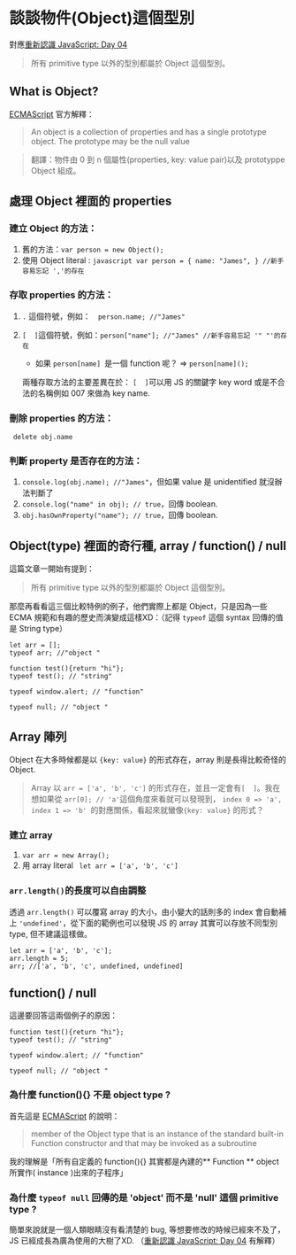 # 談談物件(Object)這個型別
對應[重新認識 JavaScript: Day 04](https://ithelp.ithome.com.tw/articles/10190962)

> 所有 primitive type 以外的型別都屬於 Object 這個型別。

## What is Object?
[ECMAScript](https://262.ecma-international.org/5.1/#sec-4.3.3) 官方解釋：
> An object is a collection of properties and has a single prototype object. The prototype may be the null value

> 翻譯：物件由 0 到 n 個屬性(properties, key: value pair)以及 prototyppe Object 組成。

## 處理 Object 裡面的 properties
### 建立 Object 的方法：
 1.  舊的方法：`var person = new Object();`
 1.  使用 Object literal : 
    ```javascript
    var person = {
        name: "James",
    }
    //新手容易忘記 ','的存在
    ```

### 存取 properties 的方法：
1. ` . ` 這個符號，例如：　`person.name; //"James"`
1. `[  ]`這個符號，例如：`person["name"]; //"James" //新手容易忘記 '" "'的存在`

    * 如果 `person[name] `是一個 function 呢？ => `person[name]();`
    
    兩種存取方法的主要差異在於： `[  ]`可以用 JS 的關鍵字 key word 或是不合法的名稱例如 007 來做為 key name.

### 刪除 properties 的方法：
` delete obj.name`

### 判斷 property 是否存在的方法：
1. `console.log(obj.name); //"James"`，但如果 value 是 unidentified 就沒辦法判斷了
1. `console.log("name" in obj); // true`，回傳 boolean.
1. `obj.hasOwnProperty("name"); // true`，回傳 boolean.

## Object(type) 裡面的奇行種, array / function() / null
這篇文章一開始有提到：
> 所有 primitive type 以外的型別都屬於 Object 這個型別。

那麼再看看這三個比較特例的例子，他們實際上都是 Object，只是因為一些 ECMA 規範和有趣的歷史而演變成這樣XD：（記得 `typeof` 這個 syntax 回傳的值是 String type）
```
let arr = [];
typeof arr; //"object "
```
```
function test(){return "hi"};
typeof test(); // "string"

typeof window.alert; // "function"
```
```
typeof null; // "object "
```

##  Array 陣列
Object 在大多時候都是以 `{key: value}` 的形式存在，array 則是長得比較奇怪的 Object.

> Array 以 `arr = ['a', 'b', 'c']` 的形式存在，並且一定會有`[  ]`。我在想如果從 `arr[0]; // 'a'`這個角度來看就可以發現到， `index 0 => 'a', index 1 => 'b' `的對應關係，看起來就蠻像`{key: value}` 的形式？

### 建立 array
1. `var arr = new Array();`
1. 用 array literal ` let arr = ['a', 'b', 'c']`

### `arr.length()`的長度可以自由調整

透過 `arr.length()` 可以覆寫 array 的大小，由小變大的話則多的 index 會自動補上 `'undefined'`，從下面的範例也可以發現 JS 的 array 其實可以存放不同型別 type, 但不建議這樣做。

```
let arr = ['a', 'b', 'c'];
arr.length = 5;
arr; //['a', 'b', 'c', undefined, undefined]
```

##  function() / null 
這邊要回答這兩個例子的原因：
```
function test(){return "hi"};
typeof test(); // "string"

typeof window.alert; // "function"
```
```
typeof null; // "object "
```

### 為什麼 function(){} 不是 object type ?
首先這是 [ECMAScript](https://262.ecma-international.org/5.1/#sec-4.3.24) 的說明：
> member of the Object type that is an instance of the standard built-in Function constructor and that may be invoked as a subroutine

我的理解是「所有自定義的 function(){} 其實都是內建的** Function ** object 所實作( instance )出來的子程序」

### 為什麼 `typeof null` 回傳的是 'object' 而不是 'null' 這個 primitive type ?

簡單來說就是一個人類眼睛沒有看清楚的 bug, 等想要修改的時候已經來不及了， JS 已經成長為廣為使用的大樹了XD. （[重新認識 JavaScript: Day 04](https://ithelp.ithome.com.tw/articles/10190962) 有解釋）

